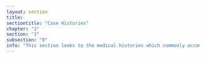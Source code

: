 ```yaml
---
layout: section
title:
sectiontitle: "Case Histories"
chapter: "2"
section: "2"
subsection: "0"
info: "This section looks to the medical histories which commonly accompany wet tissue specimens in tuberculosis research."
---
```

